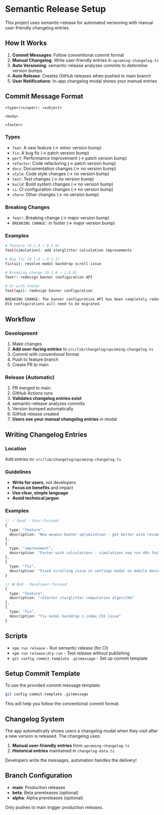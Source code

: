 # Semantic Release Setup

This project uses semantic-release for automated versioning with manual user-friendly changelog entries.

## How It Works

1. **Commit Messages**: Follow conventional commit format  
2. **Manual Changelog**: Write user-friendly entries in `upcoming-changelog.ts`
3. **Auto Versioning**: semantic-release analyzes commits to determine version bumps
4. **Auto Release**: Creates GitHub releases when pushed to main branch
5. **User Notifications**: In-app changelog modal shows your manual entries

## Commit Message Format

```
<type>(<scope>): <subject>

<body>

<footer>
```

### Types

- `feat`: A new feature (→ minor version bump)
- `fix`: A bug fix (→ patch version bump)
- `perf`: Performance improvement (→ patch version bump)
- `refactor`: Code refactoring (→ patch version bump)
- `docs`: Documentation changes (→ no version bump)
- `style`: Code style changes (→ no version bump)
- `test`: Test changes (→ no version bump)
- `build`: Build system changes (→ no version bump)
- `ci`: CI configuration changes (→ no version bump)
- `chore`: Other changes (→ no version bump)

### Breaking Changes

- `feat!`: Breaking change (→ major version bump)
- `BREAKING CHANGE:` in footer (→ major version bump)

### Examples

```bash
# Feature (0.1.0 → 0.2.0)
feat(simulation): add starglitter calculation improvements

# Bug fix (0.1.0 → 0.1.1)  
fix(ui): resolve modal backdrop scroll issue

# Breaking change (0.1.0 → 1.0.0)
feat!: redesign banner configuration API

# Or with footer
feat(api): redesign banner configuration

BREAKING CHANGE: The banner configuration API has been completely redesigned.
Old configurations will need to be migrated.
```

## Workflow

### Development
1. Make changes
2. **Add user-facing entries** to `src/lib/changelog/upcoming-changelog.ts`
3. Commit with conventional format
4. Push to feature branch
5. Create PR to main

### Release (Automatic)
1. PR merged to main
2. GitHub Actions runs
3. **Validates changelog entries exist**
4. semantic-release analyzes commits
5. Version bumped automatically
6. GitHub release created
7. **Users see your manual changelog entries** in modal

## Writing Changelog Entries

### Location
Add entries to: `src/lib/changelog/upcoming-changelog.ts`

### Guidelines
- **Write for users**, not developers
- **Focus on benefits** and impact
- **Use clear, simple language**
- **Avoid technical jargon**

### Examples

```typescript
// ✅ Good - User-focused
{
  type: "feature",
  description: "New weapon banner optimization - get better wish recommendations for weapon banners"
},
{
  type: "improvement", 
  description: "Faster wish calculations - simulations now run 40% faster"
},
{
  type: "fix",
  description: "Fixed scrolling issue in settings modal on mobile devices"
}

// ❌ Bad - Developer-focused
{
  type: "feature",
  description: "refactor starglitter computation algorithm"
},
{
  type: "fix", 
  description: "fix modal backdrop z-index CSS issue"
}
```

## Scripts

- `npm run release` - Run semantic release (for CI)
- `npm run release:dry-run` - Test release without publishing
- `git config commit.template .gitmessage` - Set up commit template

## Setup Commit Template

To use the provided commit message template:

```bash
git config commit.template .gitmessage
```

This will help you follow the conventional commit format.

## Changelog System

The app automatically shows users a changelog modal when they visit after a new version is released. The changelog uses:

1. **Manual user-friendly entries** from `upcoming-changelog.ts`
2. **Historical entries** maintained in `changelog-data.ts`

Developers write the messages, automation handles the delivery!

## Branch Configuration

- **main**: Production releases
- **beta**: Beta prereleases (optional)
- **alpha**: Alpha prereleases (optional)

Only pushes to main trigger production releases.